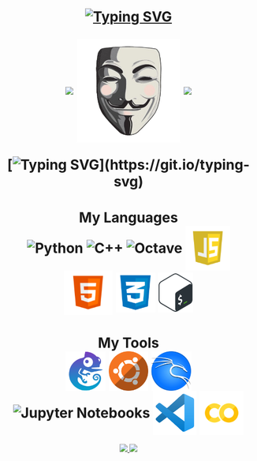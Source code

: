 
<h1 align="center">

[![Typing SVG](https://readme-typing-svg.herokuapp.com?font=Fira+Code&weight=900&size=50&duration=15000&pause=10000000&color=A50000&multiline=true&repeat=true&random=false&width=3000&height=90&lines=01001000+01000101+01001100+01001100+01001111+00100000+01010111+01001111+01010010+01001100+01000100+)](https://git.io/typing-svg)

<div align="center">
<img height="140em" align="center" src="https://github-readme-stats.vercel.app/api?username=JWchester&show_icons=true&theme=dark&include_all_commits=true&count_private=true&title_color=FFFFFF&text_color=FFFFFF&icon_color=FFFFFF&bg_color=A50000&"/>

  <img height="210em" align="center" src="https://github.com/JWchester/Icons/blob/main/Anonymous.png" />
  <img height="140em" align="center" src="https://github-readme-stats.vercel.app/api/top-langs/?username=JWchester&layout=compact&langs_count=7&theme=dark&title_color=FFFFFF&text_color=FFFFFF&icon_color=FFFFFF&bg_color=071DA5&" />
  
</div>

[![Typing SVG](https://readme-typing-svg.herokuapp.com?font=Fira+Code&weight=900&size=50&duration=15000&pause=10000000&color=A50000&multiline=true&repeat=true&random=false&width=2000&height=90&lines=-..+---+-.+-+%2F+-.-.+.-.+.+.-+-+.+%2F+.-+-.+%2F+.+-.+.+--+-.--+%2F+-+---+%2F+.---+..-+...+-+..+..-.+-.--+%2F+-.--+---+..-+.-.+%2F+---+.--+-.+%2F+..+-.+-.-.+---+--+.--.+.+-+.+-.+-.-.+.)](https://git.io/typing-svg)

</h1>


<h1 align="center"> My Languages

<div align = "center">
<img style = "margin = 10px" align = "center" alt = "Python" height = "80" src = "https://cdn.jsdelivr.net/gh/devicons/devicon/icons/python/python-original.svg" />
<img style = "margin = 10px" align = "center" alt = "C++" height = "80" src = https://cdn.jsdelivr.net/gh/devicons/devicon/icons/cplusplus/cplusplus-original.svg /> 
<img style = "margin = 10px" align = "center" alt = "Octave" height = "85" src="https://cdn.jsdelivr.net/gh/devicons/devicon/icons/matlab/matlab-original.svg" />
<img style = "margin = 10px" align = "center" alt = "JavaScript" height = 90 <img src="https://github.com/JWchester/Icons/blob/main/JavScript.png"/>
<img style = "margin = 10px" align = "center" alt = "HTML5" height = 90 <img src="https://github.com/JWchester/Icons/blob/main/HTML5.png"/>
<img style = "margin = 10px" align = "center" alt = "CSS3" height = 80 <img src="https://github.com/JWchester/Icons/blob/main/CSS3.png"/>
<img style = "margin-right = 100px" align = "center" alt = "CSS3" height = 80 <img src="https://github.com/JWchester/Icons/blob/main/Bash.png"/>

 
</div>
</h1>

 
 
 <h1 align="center"> My Tools
 
 <div align = "center">
 <img style = "margin = 20px" align = "center" alt = "GNS3" height = "80" src = "https://github.com/JWchester/Icons/blob/main/GNS3.png" />
 <img style = "margin = 10px" align = "center" alt = "Linux Ubuntu" height = "80" src = "https://github.com/JWchester/Icons/blob/main/Linux%20Ubuntu.png" />
 <img style = "margin = 10px" align = "center" alt = "Kali Linux" height = "80" src = "https://github.com/JWchester/Icons/blob/main/Kali%20Linux.png" />
 <img style = "margin = 10px" align = "center" alt = "Jupyter Notebooks" height = "90" src="https://cdn.jsdelivr.net/gh/devicons/devicon/icons/jupyter/jupyter-original-wordmark.svg" />
 <img style = "margin = 10px" align = "center" alt = "VS Code" height = "90" src = "https://github.com/JWchester/Icons/blob/main/VS%20Code.png" />
 <img style = "margin = 10px" align = "center" alt = "Google Colab" height = "90" src = "https://github.com/JWchester/Icons/blob/main/Google%20Colab.png" />
 
 

 </div>
 </h1>
 

<div align = "center">

<div align = "center">
<a href="https://instagram.com/joao.paulo56" alt = "Instagram" target="_blank"> <img src = "https://img.shields.io/badge/Instagram-E4405F?style=for-the-badge&logo=instagram&logoColor=white "target =" _ blank "> </a>
<a href="https://www.linkedin.com/in/jo%C3%A3o-paulo-gomes-barbosa-a1384a1b1/" target="_blank"> <img src = "https://img.shields.io/badge/LinkedIn-0077B5?style=for-the-badge&logo=linkedin&logoColor=white "target =" _ blank "> </a>
 

  


